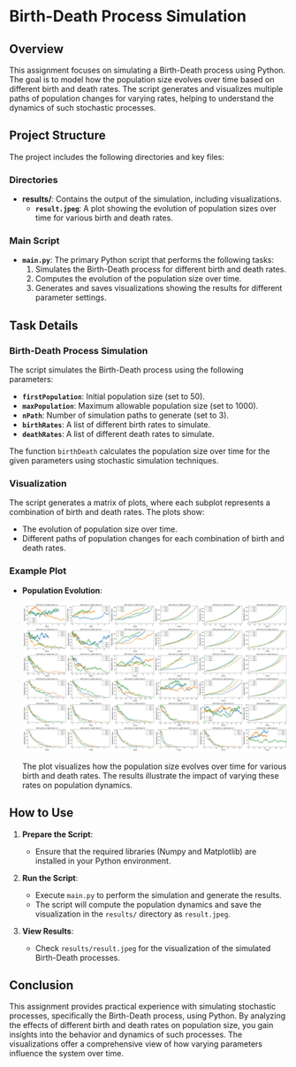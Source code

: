 # Birth-Death Process Simulation

## Overview

This assignment focuses on simulating a Birth-Death process using Python. The goal is to model how the population size evolves over time based on different birth and death rates. The script generates and visualizes multiple paths of population changes for varying rates, helping to understand the dynamics of such stochastic processes.

## Project Structure

The project includes the following directories and key files:

### Directories

- **results/**: Contains the output of the simulation, including visualizations.
  - **`result.jpeg`**: A plot showing the evolution of population sizes over time for various birth and death rates.

### Main Script

- **`main.py`**: The primary Python script that performs the following tasks:
  1. Simulates the Birth-Death process for different birth and death rates.
  2. Computes the evolution of the population size over time.
  3. Generates and saves visualizations showing the results for different parameter settings.

## Task Details

### Birth-Death Process Simulation

The script simulates the Birth-Death process using the following parameters:
- **`firstPopulation`**: Initial population size (set to 50).
- **`maxPopulation`**: Maximum allowable population size (set to 1000).
- **`nPath`**: Number of simulation paths to generate (set to 3).
- **`birthRates`**: A list of different birth rates to simulate.
- **`deathRates`**: A list of different death rates to simulate.

The function `birthDeath` calculates the population size over time for the given parameters using stochastic simulation techniques.

### Visualization

The script generates a matrix of plots, where each subplot represents a combination of birth and death rates. The plots show:
- The evolution of population size over time.
- Different paths of population changes for each combination of birth and death rates.

### Example Plot

- **Population Evolution**:

  ![Population Evolution](https://github.com/HosseinRezaei951/Stochastic_Processes_Course/blob/main/Exercises/3/results/result.jpeg)

  The plot visualizes how the population size evolves over time for various birth and death rates. The results illustrate the impact of varying these rates on population dynamics.

## How to Use

1. **Prepare the Script**:
   - Ensure that the required libraries (Numpy and Matplotlib) are installed in your Python environment.

2. **Run the Script**:
   - Execute `main.py` to perform the simulation and generate the results.
   - The script will compute the population dynamics and save the visualization in the `results/` directory as `result.jpeg`.

3. **View Results**:
   - Check `results/result.jpeg` for the visualization of the simulated Birth-Death processes.

## Conclusion

This assignment provides practical experience with simulating stochastic processes, specifically the Birth-Death process, using Python. By analyzing the effects of different birth and death rates on population size, you gain insights into the behavior and dynamics of such processes. The visualizations offer a comprehensive view of how varying parameters influence the system over time.
